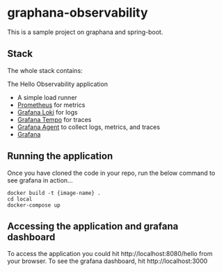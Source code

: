# graphana-observability

This is a sample project on graphana and spring-boot.


## Stack

The whole stack contains:

The Hello Observability application
 - A simple load runner
 - [Prometheus](https://grafana.com/oss/prometheus/?pg=blog&plcmt=body-txt) for metrics
 - [Grafana Loki](https://grafana.com/oss/loki/?pg=blog&plcmt=body-txt) for logs
 - [Grafana Tempo](https://grafana.com/oss/tempo/?pg=blog&plcmt=body-txt) for traces
 - [Grafana Agent](https://grafana.com/docs/grafana-cloud/agent/?pg=blog&plcmt=body-txt) to collect logs, metrics, and traces
 - [Grafana](https://grafana.com/oss/?pg=blog&plcmt=body-txt)


## Running the application
Once you have cloned the code in your repo, run the below command to see grafana in action...

```
docker build -t {image-name} .
cd local
docker-compose up
```

## Accessing the application and grafana dashboard
To access the application you could hit http://localhost:8080/hello from your browser.
To see the grafana dashboard, hit http://localhost:3000
